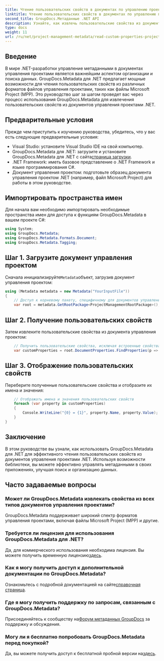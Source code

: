 ```yaml
---
title: Чтение пользовательских свойств в документах по управлению проектами .NET.
linktitle: Чтение пользовательских свойств в документах по управлению проектами .NET.
second_title: GroupDocs.Метаданные .NET API
description: Узнайте, как извлечь пользовательские свойства из документов управления проектами .NET с помощью GroupDocs.Metadata для .NET. Улучшите управление метаданными.
type: docs
weight: 11
url: /ru/net/project-management-metadata/read-custom-properties-project-management-documents/
---
```

## Введение
В мире .NET-разработки управление метаданными в документах управления проектами является важнейшим аспектом организации и поиска данных. GroupDocs.Metadata для .NET предлагает мощные возможности для чтения пользовательских свойств из различных форматов файлов управления проектами, таких как файлы Microsoft Project (MPP). Это руководство шаг за шагом проведет вас через процесс использования GroupDocs.Metadata для извлечения пользовательских свойств из документов управления проектами .NET.
## Предварительные условия
Прежде чем приступить к изучению руководства, убедитесь, что у вас есть следующие предварительные условия:
- Visual Studio: установите Visual Studio IDE на свой компьютер.
-  GroupDocs.Metadata для .NET: загрузите и установите GroupDocs.Metadata для .NET с сайта[страница загрузки](https://releases.groupdocs.com/metadata/net/).
- .NET Framework: иметь базовое представление о .NET Framework и языке программирования C#.
- Документ управления проектом: подготовьте образец документа управления проектом .NET (например, файл Microsoft Project) для работы в этом руководстве.

## Импортировать пространства имен
Для начала вам необходимо импортировать необходимые пространства имен для доступа к функциям GroupDocs.Metadata в вашем проекте C#:
```csharp
using System;
using GroupDocs.Metadata;
using GroupDocs.Metadata.Formats.Document;
using GroupDocs.Metadata.Tagging;
```
## Шаг 1. Загрузите документ управления проектом
 Сначала инициализируйте`Metadata`объект, загрузив документ управления проектом:
```csharp
using (Metadata metadata = new Metadata("YourInputFile"))
{
    // Доступ к корневому пакету, специфичному для документов управления проектом.
    var root = metadata.GetRootPackage<ProjectManagementRootPackage>();
```
## Шаг 2. Получение пользовательских свойств
Затем извлеките пользовательские свойства из документа управления проектом:
```csharp
    // Получить пользовательские свойства, исключая встроенные свойства.
    var customProperties = root.DocumentProperties.FindProperties(p => !p.Tags.Contains(Tags.Document.BuiltIn));
```
## Шаг 3. Отображение пользовательских свойств
Переберите полученные пользовательские свойства и отобразите их имена и значения:
```csharp
    // Отображать имена и значения пользовательских свойств
    foreach (var property in customProperties)
    {
        Console.WriteLine("{0} = {1}", property.Name, property.Value);
    }
}
```

## Заключение
В этом руководстве вы узнали, как использовать GroupDocs.Metadata для .NET для эффективного чтения пользовательских свойств из документов управления проектами .NET. Используя возможности библиотеки, вы можете эффективно управлять метаданными в своих приложениях, улучшая поиск и организацию данных.

## Часто задаваемые вопросы
### Может ли GroupDocs.Metadata извлекать свойства из всех типов документов управления проектами?
GroupDocs.Metadata поддерживает широкий спектр форматов управления проектами, включая файлы Microsoft Project (MPP) и другие.
### Требуется ли лицензия для использования GroupDocs.Metadata для .NET?
 Да, для коммерческого использования необходима лицензия. Вы можете получить временную лицензию[здесь](https://purchase.groupdocs.com/temporary-license/).
### Как я могу получить доступ к дополнительной документации по GroupDocs.Metadata?
 Ознакомьтесь с подробной документацией на сайте[справочная страница](https://reference.groupdocs.com/metadata/net/).
### Где я могу получить поддержку по запросам, связанным с GroupDocs.Metadata?
 Присоединяйтесь к сообществу на[Форум метаданных GroupDocs](https://forum.groupdocs.com/c/metadata/14) за поддержку и обсуждения.
### Могу ли я бесплатно попробовать GroupDocs.Metadata перед покупкой?
 Да, вы можете получить доступ к бесплатной пробной версии на[здесь](https://releases.groupdocs.com/).